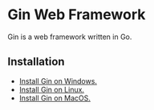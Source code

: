 # Gin Web Framework

Gin is a web framework written in Go.

## Installation

- [Install Gin on Windows.](https://www.libexplainer.com/gin-gonic/gin/gin_installation.html#windows)
- [Install Gin on Linux.](https://www.libexplainer.com/gin-gonic/gin/gin_installation.html#linux)
- [Install Gin on MacOS.](https://www.libexplainer.com/gin-gonic/gin/gin_installation.html#macos)
